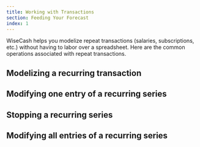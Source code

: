```yaml
---
title: Working with Transactions
section: Feeding Your Forecast
index: 1
---
```


WiseCash helps you modelize repeat transactions (salaries, subscriptions, etc.) without having to labor over a spreadsheet. Here are the common operations associated with repeat transactions.

## Modelizing a recurring transaction

## Modifying one entry of a recurring series

## Stopping a recurring series

## Modifying all entries of a recurring series
